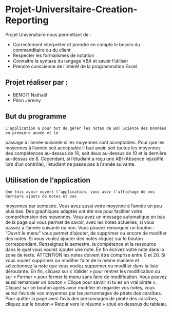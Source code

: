 # Projet-Universitaire-Creation-Reporting
Projet Universitaire nous permettant de :
  - Correctement interpréter et prendre en compte le besoin du commanditaire ou du client
  - Respecter les formalismes de notation
  - Connaître la syntaxe du langage VBA et savoir l’utiliser
  - Prendre conscience de l’intérêt de la programmation Excel


## Projet réaliser par :
  - BENOIT Nathaël 
  -	Piton Jérémy

  
## But du programme
    L’application a pour but de gérer les notes de BUT Science des Données en première année et le
passage à l’année suivante si les moyennes sont acceptables. Pour que les moyennes à l’année soit 
acceptable il faut avoir, soit toutes les moyennes des compétences au-dessus de 10, soit deux au-dessus
 de 10 et la dernière au-dessus de 8. Cependant, si l’étudiant a reçu une ABI (Absence injustifié lors 
 d’un contrôle), l’étudiant ne passe pas à l’année suivante.

## Utilisation de l’application
    Une fois avoir ouvert l’application, vous avez l’affichage de vos derniers ajouts de notes et vos 
moyennes par semestre. Vous avez aussi votre moyenne à l’année un peu plus bas. Des graphiques adaptés
ont été mis pour faciliter votre compréhension des moyennes. Vous avez un message automatique en bas de
la page qui vous permet de savoir, avec les notes actuelles, si vous passez à l’année suivante ou non.
    Vous pouvez remarquer un bouton : “Ouvrir le menu” vous permet d’ajouter, de supprimer ou encore de
modifier des notes. Si vous voulez ajouter des notes cliquez sur le bouton correspondant. Renseignez le 
semestre, la compétence et la ressource dans le quel vous voulez ajouter une note. En fin écrivez votre 
note dans la zone de texte. ATTENTION les notes doivent être comprise entre 0 et 20. Si vous voulez supprimer
ou modifier faite de la même manière et sélectionnez la note que vous voulez supprimer ou modifier dans la 
liste déroulante. En fin, cliquez sur « Valider » pour rentrer les modification ou sur « Fermer » pour fermer
le menu sans faire de modification.
    Vous pouvez aussi remarquer un bouton « Clique pour savoir si tu es un vrai pirate ». Cliquez sur ce bouton
après avoir modifier et regarder vos notes, vous aurez l’avis de vos moyennes par les personnages de pirate des
caraïbes. Pour quitter la page avec l’avis des personnages de pirate des caraïbes, cliquez sur le bouton « Retour
vers le résumé » situé en dessous du tableau.
